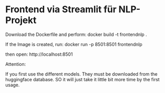 # Frontend via Streamlit für NLP-Projekt

Download the Dockerfile and perform:
docker build -t frontendnlp .

If the Image is created, run:
docker run -p 8501:8501 frontendnlp

then open:
http://localhost:8501



Attention:

If you first use the different models. They must be downloaded from the huggingface database. SO it will just take it little bit more time by the first usage.